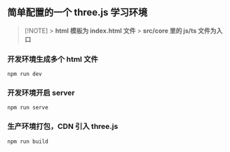 ## 简单配置的一个 three.js 学习环境

> [!NOTE] > **html 模板为 index.html 文件** > **src/core 里的 js/ts 文件为入口**

### 开发环境生成多个 html 文件

```
npm run dev
```

### 开发环境开启 server

```
npm run serve
```

### 生产环境打包，CDN 引入 three.js

```
npm run build
```
